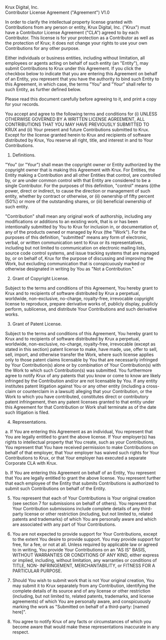 Krux Digital, Inc.  
Contributor License Agreement ("Agreement") V1.0

In order to clarify the intellectual property license granted with Contributions
from any person or entity, Krux Digital, Inc. ("Krux") must have a Contributor
License Agreement ("CLA") agreed to by each Contributor. This license is for your
protection as a Contributor as well as the protection of Krux; it does not
change your rights to use your own Contributions for any other purpose.

Either individuals or business entities, including without limitation, all employees
or agents acting on behalf of such entity (an "Entity"), may submit Contributions to
Krux under this Agreement.  If you click the checkbox below to indicate that
you are entering this Agreement on behalf of an Entity, you represent that you have
the authority to bind such Entity to this Agreement, in which case, the terms "You"
and "Your" shall refer to such Entity, as further defined below.

Please read this document carefully before agreeing to it, and print a copy for
your records.

You accept and agree to the following terms and conditions for (i) UNLESS OTHERWISE
GOVERNED BY A WRITTEN LICENSE AGREEMENT, ALL CONTRIBUTIONS THAT YOU MAY HAVE
PREVIOUSLY SUBMITTED TO KRUX and (ii) Your present and future Contributions
submitted to Krux. Except for the license granted herein to Krux
and recipients of software distributed by Krux, You reserve all right,
title, and interest in and to Your Contributions.

1.  Definitions.

  "You" (or "Your") shall mean the copyright owner or Entity authorized by the
  copyright owner that is making this Agreement with Krux. For Entities, the
  Entity making a Contribution and all other Entities that control, are controlled
  by, or are under common control with that Entity are considered to be a single
  Contributor. For the purposes of this definition, "control" means (i)the power,
  direct or indirect, to cause the direction or management of such entity, whether
  by contract or otherwise, or (ii) ownership of fifty percent (50%) or more of
  the outstanding shares, or (iii) beneficial ownership of such entity.

  "Contribution" shall mean any original work of authorship, including any
  modifications or additions to an existing work, that is or has been intentionally
  submitted by You to Krux for inclusion in, or documentation of, any of
  the products owned or managed by Krux (the "Work"). For the purposes of
  this definition, "submitted" means any form of electronic, verbal, or written
  communication sent to Krux or its representatives, including but not
  limited to communication on electronic mailing lists, source code control systems,
  and issue tracking systems that are managed by, or on behalf of, Krux for
  the purpose of discussing and improving the Work, but excluding communication that
  is conspicuously marked or otherwise designated in writing by You
  as "Not a Contribution."

2. Grant of Copyright License.

  Subject to the terms and conditions of this Agreement, You hereby grant to Krux
  and to recipients of software distributed by Krux a perpetual, worldwide,
  non-exclusive, no-charge, royalty-free, irrevocable copyright license to reproduce,
  prepare derivative works of, publicly display, publicly perform, sublicense, and
  distribute Your Contributions and such derivative works.

3. Grant of Patent License.

  Subject to the terms and conditions of this Agreement, You hereby grant to Krux
  and to recipients of software distributed by Krux a perpetual, worldwide,
  non-exclusive, no-charge, royalty-free, irrevocable (except as stated in this
  section) patent license to make, have made, use, offer to sell, sell, import, and
  otherwise transfer the Work, where such license applies only to those patent claims
  licensable by You that are necessarily infringed by Your Contribution(s) alone or
  by combination of Your Contribution(s) with the Work to which such Contribution(s)
  was submitted. You furthermore agree to notify Krux of any patents that you
  know or come to know are likely infringed by the Contribution and/or are not
  licensable by You. If any entity institutes patent litigation against You or any
  other entity (including a cross-claim or counterclaim in a lawsuit) alleging that
  your Contribution, or the Work to which you have contributed, constitutes direct
  or contributory patent infringement, then any patent licenses granted to that
  entity under this Agreement for that Contribution or Work shall terminate as of
  the date such litigation is filed.

4. Representations.

  a.  If You are entering this Agreement as an individual, You represent that You are
    legally entitled to grant the above license. If Your employer(s) has rights to
    intellectual property that You create, such as your Contributions, You represent
    that You have received permission to make Contributions on behalf of that employer,
    that Your employer has waived such rights for Your Contributions to Krux,
    or that Your employer has executed a separate Corporate CLA with Krux.
  
  b. If You are entering this Agreement on behalf of an Entity, You represent that
    You are legally entitled to grant the above license. You represent further that
    each employee of the Entity that submits Contributions is authorized to submit
    such Contributions on behalf of the Entity.

5. You represent that each of Your Contributions is Your original creation (see
section 7 for submissions on behalf of others). You represent that Your Contribution
submissions include complete details of any third-party license or other
restriction (including, but not limited to, related patents and trademarks) of
which You are personally aware and which are associated with any part of Your
Contributions.

6. You are not expected to provide support for Your Contributions, except to the
extent You desire to provide support. You may provide support for free, for a fee,
or not at all. Unless required by applicable law or agreed to in writing, You
provide Your Contributions on an "AS IS" BASIS, WITHOUT WARRANTIES OR CONDITIONS
OF ANY KIND, either express or implied, including, without limitation, any warranties
or conditions of TITLE, NON- INFRINGEMENT, MERCHANTABILITY, or FITNESS FOR A
PARTICULAR PURPOSE.

7. Should You wish to submit work that is not Your original creation, You may
submit it to Krux separately from any Contribution, identifying the
complete details of its source and of any license or other restriction (including,
but not limited to, related patents, trademarks, and license agreements) of
which You are personally aware, and conspicuously marking the work as "Submitted
on behalf of a third-party: [named here]".

8. You agree to notify Krux of any facts or circumstances of which you
become aware that would make these representations inaccurate in any respect.
